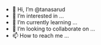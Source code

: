 - 👋 Hi, I’m @tanasarud
- 👀 I’m interested in ...
- 🌱 I’m currently learning ...
- 💞️ I’m looking to collaborate on ...
- 📫 How to reach me ...

<!---
tanasarud/tanasarud is a ✨ special ✨ repository because its `README.md` (this file) appears on your GitHub profile.
You can click the Preview link to take a look at your changes.
--->
